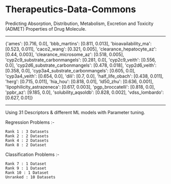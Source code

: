 # Therapeutics-Data-Commons
Predicting Absorption, Distribution, Metabolism, Excretion and Toxicity (ADMET) Properties of Drug Molecule.

---

{'ames': [0.716, 0.0],
 'bbb_martins': [0.811, 0.013],
 'bioavailability_ma': [0.523, 0.011],
 'caco2_wang': [0.321, 0.005],
 'clearance_hepatocyte_az': [0.44, 0.003],
 'clearance_microsome_az': [0.518, 0.005],
 'cyp2c9_substrate_carbonmangels': [0.281, 0.0],
 'cyp2c9_veith': [0.556, 0.0],
 'cyp2d6_substrate_carbonmangels': [0.478, 0.018],
 'cyp2d6_veith': [0.358, 0.0],
 'cyp3a4_substrate_carbonmangels': [0.605, 0.0],
 'cyp3a4_veith': [0.654, 0.0],
 'dili': [0.7, 0.0],
 'half_life_obach': [0.438, 0.011],
 'herg': [0.715, 0.011],
 'hia_hou': [0.818, 0.01],
 'ld50_zhu': [0.636, 0.001],
 'lipophilicity_astrazeneca': [0.617, 0.003],
 'pgp_broccatelli': [0.818, 0.0],
 'ppbr_az': [9.185, 0.0],
 'solubility_aqsoldb': [0.828, 0.002],
 'vdss_lombardo': [0.627, 0.01]}
 
---
Using 31 Descriptors & different ML models with Parameter tuning.

  Regression Problems :-
  
    Rank 1 : 3 Datasets
    Rank 2 : 2 Datasets
    Rank 4 : 2 Datasets
    Rank 8 : 2 Dataset

  Classification Problems :-
  
    Rank 7 : 1 Dataset
    Rank 9 : 1 Dataset
    Rank 10 : 1 Dataset
    Unranked : 10 Datasets
